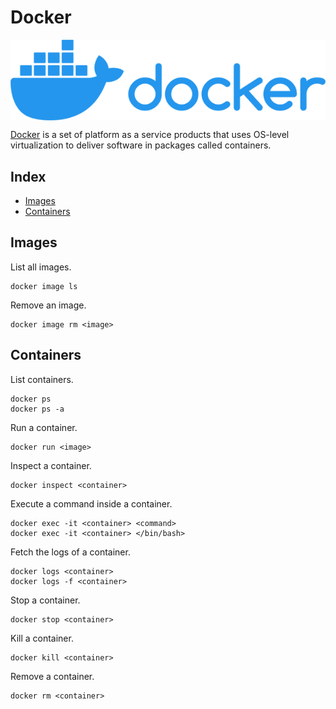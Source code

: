 # Docker

<p align="center"><img align="center" src="docker.png"></p>

[Docker](https://www.docker.com/) is a set of platform as a service products that uses OS-level virtualization to deliver software in packages called containers.

## Index

* [Images](#images)
* [Containers](#containers)

## Images

List all images.
```
docker image ls
```

Remove an image.
```
docker image rm <image>
```

## Containers

List containers.
```
docker ps
docker ps -a
```

Run a container.
```
docker run <image>
```

Inspect a container.
```
docker inspect <container>
```

Execute a command inside a container.
```
docker exec -it <container> <command>
docker exec -it <container> </bin/bash>
```

Fetch the logs of a container.
```
docker logs <container>
docker logs -f <container>
```

Stop a container.
```
docker stop <container>
```

Kill a container.
```
docker kill <container>
```

Remove a container.
```
docker rm <container>
```
